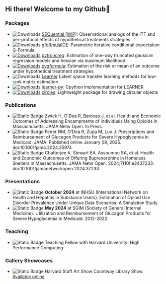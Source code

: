 ## Hi there! Welcome to my Github👋
### Packages
- ![Downloads](https://cranlogs.r-pkg.org/badges/grand-total/SEQuential) [SEQuential [WIP]](https://github.com/CausalInference/SEQuential): Observational analogs of the ITT and per-protocol effects of hypothetical treatments strategies
- ![Downloads](https://cranlogs.r-pkg.org/badges/grand-total/gfoRmulaICE) [gfoRmulaICE](https://github.com/CausalInference/gfoRmulaICE): Parametric iterative conditional expectation G-Formula
- [![Downloads](https://static.pepy.tech/badge/pytruncreg)](https://pepy.tech/project/pytruncreg) [pytruncreg](https://github.com/CausalInference/pytruncreg): Estimation of one-way truncated gaussian regression models and hessian via maximum likelihood
- [![Downloads](https://static.pepy.tech/badge/pygformula)](https://pepy.tech/project/pygformula) [pygformula](https://github.com/CausalInference/pygformula): Estimation of the risk or mean of an outcome under hypothetical treatment strategies
- ![Downloads](https://cranlogs.r-pkg.org/badges/grand-total/learner) [Learner](https://cran.r-project.org/web/packages/learner/index.html) Latent space transfer learning methods for low-rank matrix estimation
- [![Downloads](https://static.pepy.tech/badge/learner_py)](https://pepy.tech/project/learner-py) [learner-py](https://github.com/ryan-odea/pylearner): Cpython implementation for LEARNER
- [![Downloads](https://cranlogs.r-pkg.org/badges/grand-total/circles)](https://cran.r-project.org/package=circles) [circles](https://github.com/ryan-odea/circles): Lightweight package for drawing circular objects

### Publications
- ![Static Badge](https://img.shields.io/badge/status-In_Press-orange) Zwick H, O'Dea R, Barocas J, et al. Health and Economic Outcomes of Addressing Encampments of Individuals Using Opioids in Massachusetts. JAMA Netw Open. In Press.
- ![Static Badge](https://img.shields.io/badge/status-published-blue) Feder NM, O’Dea R, Zupa M, Luo J. Prescriptions and Reimbursement of Glucagon Products for Severe Hypoglycemia in Medicaid. JAMA. Published online January 08, 2025. doi:10.1001/jama.2024.25974
- ![Static Badge](https://img.shields.io/badge/status-published-blue) Chatterjee A, Stewart EA, Assoumou SA, et al. Health and Economic Outcomes of Offering Buprenorphine in Homeless Shelters in Massachusetts. JAMA Netw Open. 2024;7(10):e2437233. doi:10.1001/jamanetworkopen.2024.37233

### Presentations
- ![Static Badge](https://img.shields.io/badge/status-passed-gray) **October 2024** at INHSU (International Network on Health and Hepatitis in Substance Users). Estimation of Opioid Use Disorder Prevalence Under Unique Data Scenarios: A Simulation Study
- ![Static Badge](https://img.shields.io/badge/status-passed-gray) **May 2024** at SGIM (Society of General Internal Medicine). Utilization and Reimbursement of Glucagon Products for Severe Hypoglycemia in Medicaid: 2012-2022

### Teaching
- ![Static Badge](https://img.shields.io/badge/2025-Spring-blue) Teaching Fellow with Harvard University: High Performance Computing

### Gallery Showcases
- ![Static Badge](https://img.shields.io/badge/March_10-Upcoming-green) Harvard Staff Art Show Countway Library Show. [Available online](https://staffartshow.harvard.edu/directory/ryan-o-dea)

